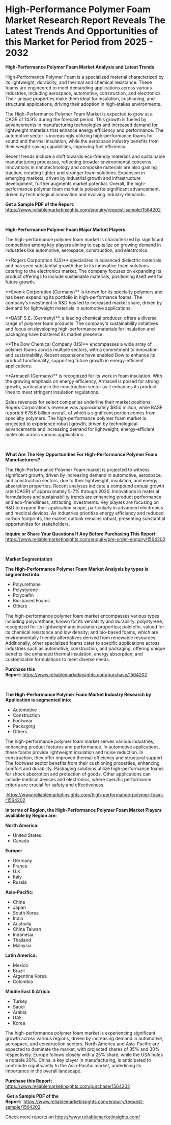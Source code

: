<p><h1>High-Performance Polymer Foam Market Research Report Reveals The Latest Trends And Opportunities of this Market for Period from 2025 - 2032</h1></p><p><strong>High-Performance Polymer Foam Market Analysis and Latest Trends</strong></p>
<p><p>High-Performance Polymer Foam is a specialized material characterized by its lightweight, durability, and thermal and chemical resistance. These foams are engineered to meet demanding applications across various industries, including aerospace, automotive, construction, and electronics. Their unique properties make them ideal for insulation, cushioning, and structural applications, driving their adoption in high-stakes environments.</p><p>The High-Performance Polymer Foam Market is expected to grow at a CAGR of 14.9% during the forecast period. This growth is fueled by advancements in manufacturing technologies and increased demand for lightweight materials that enhance energy efficiency and performance. The automotive sector is increasingly utilizing high-performance foams for sound and thermal insulation, while the aerospace industry benefits from their weight-saving capabilities, improving fuel efficiency.</p><p>Recent trends include a shift towards eco-friendly materials and sustainable manufacturing processes, reflecting broader environmental concerns. Innovations in nanotechnology and composite materials are also gaining traction, creating lighter and stronger foam solutions. Expansion in emerging markets, driven by industrial growth and infrastructure development, further augments market potential. Overall, the high-performance polymer foam market is poised for significant advancement, driven by technological innovation and evolving industry demands.</p></p>
<p><strong>Get a Sample PDF of the Report:&nbsp;</strong> <a href="https://www.reliablemarketinsights.com/enquiry/request-sample/1564202?utm_campaign=3193&utm_medium=2&utm_source=Github&utm_content=ia&utm_term=02042025&utm_id=high-performance-polymer-foam">https://www.reliablemarketinsights.com/enquiry/request-sample/1564202</a></p>
<p>&nbsp;</p>
<p><strong>High-Performance Polymer Foam Major Market Players</strong></p>
<p><p>The high-performance polymer foam market is characterized by significant competition among key players aiming to capitalize on growing demand in industries like automotive, aerospace, construction, and electronics. </p><p>**Rogers Corporation (US)** specializes in advanced dielectric materials and has seen substantial growth due to its innovative foam solutions catering to the electronics market. The company focuses on expanding its product offerings to include sustainable materials, positioning itself well for future growth.</p><p>**Evonik Corporation (Germany)** is known for its specialty polymers and has been expanding its portfolio in high-performance foams. The company’s investment in R&D has led to increased market share, driven by demand for lightweight materials in automotive applications. </p><p>**BASF S.E. (Germany)**, a leading chemical producer, offers a diverse range of polymer foam products. The company's sustainability initiatives and focus on developing high-performance materials for insulation and packaging have bolstered its market presence.</p><p>**The Dow Chemical Company (US)** encompasses a wide array of polymer foams across multiple sectors, with a commitment to innovation and sustainability. Recent expansions have enabled Dow to enhance its product functionality, supporting future growth in energy-efficient applications.</p><p>**Armacell (Germany)** is recognized for its work in foam insulation. With the growing emphasis on energy efficiency, Armacell is poised for strong growth, particularly in the construction sector as it enhances its product lines to meet stringent insulation regulations.</p><p>Sales revenues for select companies underline their market positions: Rogers Corporation's revenue was approximately $850 million, while BASF reported €78.6 billion overall, of which a significant portion comes from specialty polymers. The high-performance polymer foam market is projected to experience robust growth, driven by technological advancements and increasing demand for lightweight, energy-efficient materials across various applications.</p></p>
<p>&nbsp;</p>
<p><strong>What Are The Key Opportunities For High-Performance Polymer Foam Manufacturers?</strong></p>
<p><p>The High-Performance Polymer Foam market is projected to witness significant growth, driven by increasing demand in automotive, aerospace, and construction sectors, due to their lightweight, insulation, and energy absorption properties. Recent analyses indicate a compound annual growth rate (CAGR) of approximately 5-7% through 2030. Innovations in material formulations and sustainability trends are enhancing product performance and eco-friendliness, attracting investments. Key players are focusing on R&D to expand their application scope, particularly in advanced electronics and medical devices. As industries prioritize energy efficiency and reduced carbon footprints, the market outlook remains robust, presenting substantial opportunities for stakeholders.</p></p>
<p><strong>Inquire or Share Your Questions If Any Before Purchasing This Report:</strong> <a href="https://www.reliablemarketinsights.com/enquiry/pre-order-enquiry/1564202?utm_campaign=3193&utm_medium=2&utm_source=Github&utm_content=ia&utm_term=02042025&utm_id=high-performance-polymer-foam">https://www.reliablemarketinsights.com/enquiry/pre-order-enquiry/1564202</a></p>
<p>&nbsp;</p>
<p><strong>Market Segmentation</strong></p>
<p><strong>The High-Performance Polymer Foam Market Analysis by types is segmented into:</strong></p>
<p><ul><li>Polyurethane</li><li>Polystyrene</li><li>Polyolefin</li><li>Bio-based Foams</li><li>Others</li></ul></p>
<p><p>The high-performance polymer foam market encompasses various types including polyurethane, known for its versatility and durability; polystyrene, recognized for its lightweight and insulation properties; pololefin, valued for its chemical resistance and low density; and bio-based foams, which are environmentally friendly alternatives derived from renewable resources. Additionally, other specialized foams cater to specific applications across industries such as automotive, construction, and packaging, offering unique benefits like enhanced thermal insulation, energy absorption, and customizable formulations to meet diverse needs.</p></p>
<p><strong>Purchase this Report:&nbsp;</strong><a href="https://www.reliablemarketinsights.com/purchase/1564202?utm_campaign=3193&utm_medium=2&utm_source=Github&utm_content=ia&utm_term=02042025&utm_id=high-performance-polymer-foam">https://www.reliablemarketinsights.com/purchase/1564202</a></p>
<p>&nbsp;</p>
<p><strong>The High-Performance Polymer Foam Market Industry Research by Application is segmented into:</strong></p>
<p><ul><li>Automotive</li><li>Construction</li><li>Footwear</li><li>Packaging</li><li>Others</li></ul></p>
<p><p>The high-performance polymer foam market serves various industries, enhancing product features and performance. In automotive applications, these foams provide lightweight insulation and noise reduction. In construction, they offer improved thermal efficiency and structural support. The footwear sector benefits from their cushioning properties, enhancing comfort and durability. Packaging solutions utilize high-performance foams for shock absorption and protection of goods. Other applications can include medical devices and electronics, where specific performance criteria are crucial for safety and effectiveness.</p></p>
<p><a href="https://www.reliablemarketinsights.com/high-performance-polymer-foam-r1564202?utm_campaign=3193&utm_medium=2&utm_source=Github&utm_content=ia&utm_term=02042025&utm_id=high-performance-polymer-foam">&nbsp;https://www.reliablemarketinsights.com/high-performance-polymer-foam-r1564202</a></p>
<p><strong>In terms of Region, the High-Performance Polymer Foam Market Players available by Region are:</strong></p>
<p>
    <p> <strong> North America: </strong>
        <ul>
            <li>United States</li>
            <li>Canada</li>
        </ul>
        </p> 
    <p> <strong> Europe: </strong>
        <ul>
            <li>Germany</li>
            <li>France</li>
            <li>U.K.</li>
            <li>Italy</li>
            <li>Russia</li>
        </ul>
        </p> 
    <p> <strong> Asia-Pacific: </strong>
        <ul>
            <li>China</li>
            <li>Japan</li>
            <li>South Korea</li>
            <li>India</li>
            <li>Australia</li>
            <li>China Taiwan</li>
            <li>Indonesia</li>
            <li>Thailand</li>
            <li>Malaysia</li>
        </ul>
        </p> 
    <p> <strong> Latin America: </strong>
        <ul>
            <li>Mexico</li>
            <li>Brazil</li>
            <li>Argentina Korea</li>
            <li>Colombia</li>
        </ul>
        </p> 
    <p> <strong> Middle East & Africa: </strong>
        <ul>
            <li>Turkey</li>
            <li>Saudi</li>
            <li>Arabia</li>
            <li>UAE</li>
            <li>Korea</li>
        </ul>
    </p>
    </p>
<p><p>The high-performance polymer foam market is experiencing significant growth across various regions, driven by increasing demand in automotive, aerospace, and construction sectors. North America and Asia-Pacific are expected to dominate the market, with projected shares of 35% and 30%, respectively. Europe follows closely with a 25% share, while the USA holds a notable 20%. China, a key player in manufacturing, is anticipated to contribute significantly to the Asia-Pacific market, underlining its importance in the overall landscape.</p></p>
<p><strong>Purchase this Report: </strong><a href="https://www.reliablemarketinsights.com/purchase/1564202?utm_campaign=3193&utm_medium=2&utm_source=Github&utm_content=ia&utm_term=02042025&utm_id=high-performance-polymer-foam">https://www.reliablemarketinsights.com/purchase/1564202</a></p>
<p>&nbsp;<strong>Get a Sample PDF of the Report:&nbsp;&nbsp;</strong><a href="https://www.reliablemarketinsights.com/enquiry/request-sample/1564202?utm_campaign=3193&utm_medium=2&utm_source=Github&utm_content=ia&utm_term=02042025&utm_id=high-performance-polymer-foam">https://www.reliablemarketinsights.com/enquiry/request-sample/1564202</a></p>
<p><strong></strong></p>
<p>Check more reports on <a href="https://www.reliablemarketinsights.com/?utm_campaign=3193&utm_medium=2&utm_source=Github&utm_content=ia&utm_term=02042025&utm_id=high-performance-polymer-foam">https://www.reliablemarketinsights.com/</a></p>